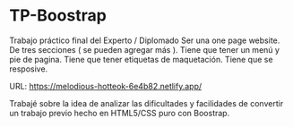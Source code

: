# TP-Boostrap

Trabajo práctico final del Experto / Diplomado
Ser una one page website.
De tres secciones ( se pueden agregar más ).
Tiene que tener un menú y pie de pagina.
Tiene que tener etiquetas de maquetación.
Tiene que se resposive.

URL: https://melodious-hotteok-6e4b82.netlify.app/

Trabajé sobre la idea de analizar las dificultades y facilidades de convertir un trabajo previo hecho en HTML5/CSS puro con Boostrap.
